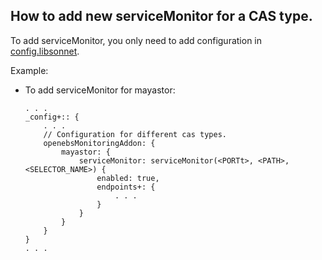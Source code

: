## How to add new serviceMonitor for a CAS type.
To add serviceMonitor, you only need to add configuration in [config.libsonnet](jsonnet/../../jsonnet/config.libsonnet).  

Example:  
- To add serviceMonitor for mayastor:
	```
	. . .
	_config+:: {
		. . .
		// Configuration for different cas types.
		openebsMonitoringAddon: {
			mayastor: {
				serviceMonitor: serviceMonitor(<PORTt>, <PATH>, <SELECTOR_NAME>) {
					enabled: true,
					endpoints+: {
						. . .
					}
				}
			}
		}
	}
	. . . 
	```
